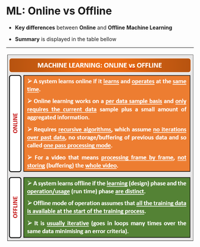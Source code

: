 # ML: Online vs Offline
- **Key differences** between **Online** and **Offline** **Machine Learning**

- **Summary** is displayed in the table bellow
- - - 
![MACHINE LEARNING - ONLINE VS OFFLINE](Image/ONLINE%20vs%20OFFLINE%20ML.png)
